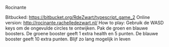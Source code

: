 Rocinante 

Bitbucked: 
https://bitbucket.org/RdeZwart/typescript_game_2
Online version: 
http://rocinante.rachelledezwart.nl/
How to play: 
Gebruik de WASD keys om de ongevulde circles te ontwijken. Pak de groen en blauwe boosters. De groene booster geeft 1 extra health en 5 punten. De blauwe booster geeft 10 extra punten. Blijf zo lang mogelijk in leven 



